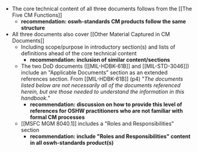 - The core technical content of all three documents follows from the [[The Five CM Functions]]
	- **recommendation: oswh-standards CM products follow the same structure**
- All three documents also cover [[Other Material Captured in CM Documents]] 
	- Including scope/purpose in introductory section(s) and lists of definitions ahead of the core technical content 
		- **recommendation: inclusion of similar content/sections**
	- The two DoD documents ([[MIL-HDBK-61B]] and [[MIL-STD-3046]]) include an "Applicable Documents" section as an extended references section.  From [[MIL-HDBK-61B]] (p4) "*The documents listed below are not necessarily all of the documents referenced herein, but are those needed to understand the information in this handbook.*" 
		- **recommendation: discussion on how to provide this level of references for OSHW practitioners who are not familiar with formal CM processes**
	- [[MSFC MGM 8040.1]] includes a "Roles and Responsibilities" section 
		- **recommendation: include "Roles and Responsibilities" content in all oswh-standards product(s)**

